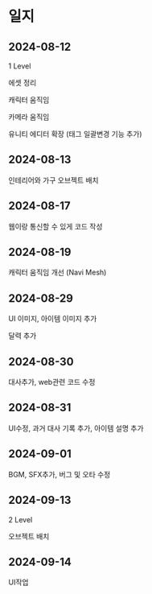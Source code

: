 # 일지

## 2024-08-12
1 Level

에셋 정리

캐릭터 움직임

카메라 움직임

유니티 에디터 확장 (태그 일괄변경 기능 추가)

## 2024-08-13
인테리어와 가구 오브젝트 배치

## 2024-08-17
웹이랑 통신할 수 있게 코드 작성

## 2024-08-19
캐릭터 움직임 개선 (Navi Mesh)

## 2024-08-29
UI 이미지, 아이템 이미지 추가

달력 추가

## 2024-08-30
대사추가, web관련 코드 수정

## 2024-08-31
UI수정, 과거 대사 기록 추가, 아이템 설명 추가

## 2024-09-01
BGM, SFX추가, 버그 및 오타 수정

## 2024-09-13
2 Level

오브젝트 배치

## 2024-09-14
UI작업
